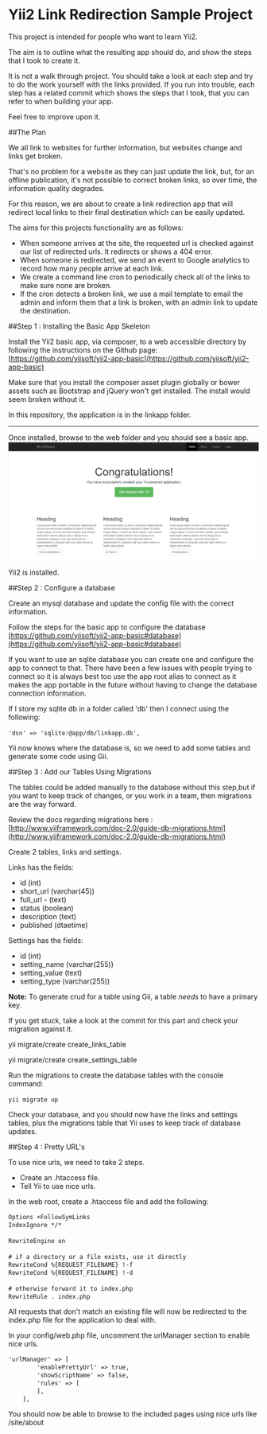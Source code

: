 # Yii2 Link Redirection Sample Project

This project is intended for people who want to learn Yii2.

The aim is to outline what the resulting app should do, and show the steps that I took to create it.

It is not a walk through project. You should take a look at each step and try to do the work yourself with the links provided. If you run into trouble, each step has a related commit which shows the steps that I took, that you can refer to when building your app.

Feel free to improve upon it.

##The Plan

We all link to websites for further information, but websites change and links get broken.

That's no problem for a website as they can just update the link, but, for an offline publication, it's not possible to correct broken links, so over time, the information quality degrades.

For this reason, we are about to create a link redirection app that will redirect local links to their final destination which can be easily updated.

The aims for this projects functionality are as follows:

* When someone arrives at the site, the requested url is checked against our list of redirected urls. It redirects or shows a 404 error.
* When someone is redirected, we send an event to Google analytics to record how many people arrive at each link.
* We create a command line cron to periodically check all of the links to make sure none are broken.
* If the cron detects a broken link, we use a mail template to email the admin and inform them that a link is broken, with an admin link to update the destination.

##Step 1 : Installing the Basic App Skeleton

Install the Yii2 basic app, via composer, to a web accessible directory by following the instructions on the Github page: [https://github.com/yiisoft/yii2-app-basic](https://github.com/yiisoft/yii2-app-basic)

Make sure that you install the composer asset plugin globally or bower assets such as Bootstrap and jQuery won't get installed. The install would seem broken without it.

In this repository, the application is in the linkapp folder.

----------
Once installed, browse to the web folder and you should see a basic app.
![](images/fresh-install.PNG)

Yii2 is installed.

##Step 2 : Configure a database

Create an mysql database and update the config file with the correct information.

Follow the steps for the basic app to configure the database
[https://github.com/yiisoft/yii2-app-basic#database](https://github.com/yiisoft/yii2-app-basic#database)

If you want to use an sqlite database you can create one and configure the app to connect to that. There have been a few issues with people trying to connect so it is always best too use the app root alias to connect as it makes the app portable in the future without having to change the database connection information.

If I store my sqlite db in a folder called 'db' then I connect using the following:

`'dsn' => 'sqlite:@app/db/linkapp.db',`

Yii now knows where the database is, so we need to add some tables and generate some code using Gii.

##Step 3 : Add our Tables Using Migrations

The tables could be added manually to the database without this step,but if you want to keep track of changes, or you work in a team, then migrations are the way forward.

Review the docs regarding migrations here : [http://www.yiiframework.com/doc-2.0/guide-db-migrations.html](http://www.yiiframework.com/doc-2.0/guide-db-migrations.html)

Create 2 tables, links and settings.

Links has the fields:
- id (int)
- short_url (varchar(45))
- full_url - (text)
- status (boolean)
- description (text)
- published (dtaetime)

Settings has the fields:
- id (int)
- setting_name (varchar(255))
- setting_value (text)
- setting_type (varchar(255))

**Note:** To generate crud for a table using Gii, a table *needs* to have a primary key.

If you get stuck, take a look at the commit for this part and check your migration against it.

yii migrate/create create_links_table

yii migrate/create create_settings_table

Run the migrations to create the database tables with the console command:

`yii migrate up`

Check your database, and you should now have the links and settings tables, plus the migrations table that Yii uses to keep track of database updates.

##Step 4 : Pretty URL's

To use nice urls, we need to take 2 steps.

- Create an .htaccess file.
- Tell Yii to use nice urls.

In the web root, create a .htaccess file and add the following:

    Options +FollowSymLinks
    IndexIgnore */*

    RewriteEngine on

    # if a directory or a file exists, use it directly
    RewriteCond %{REQUEST_FILENAME} !-f
    RewriteCond %{REQUEST_FILENAME} !-d

    # otherwise forward it to index.php
    RewriteRule . index.php

All requests that don't match an existing file will now be redirected to the index.php file for the application to deal with.

In your config/web.php file, uncomment the urlManager section to enable nice urls.

    'urlManager' => [
            'enablePrettyUrl' => true,
            'showScriptName' => false,
            'rules' => [
            ],
        ],

You should now be able to browse to the included pages using nice urls like /site/about








